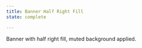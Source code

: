 ```yaml
---
title: Banner Half Right Fill 
state: complete

---
```

Banner with half right fill, muted background applied.